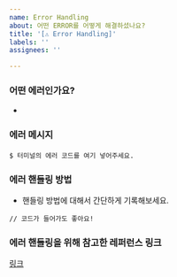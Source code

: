 ```yaml
---
name: Error Handling
about: 어떤 ERROR를 어떻게 해결하셨나요?
title: '[⚠️ Error Handling]'
labels: ''
assignees: ''

---
```


### 어떤 에러인가요?
- 
### 에러 메시지
```
$ 터미널의 에러 코드를 여기 넣어주세요.
```
### 에러 핸들링 방법
- 핸들링 방법에 대해서 간단하게 기록해보세요.
```
// 코드가 들어가도 좋아요!
```
### 에러 핸들링을 위해 참고한 레퍼런스 링크
[링크](https://stackoverflow.com/)
